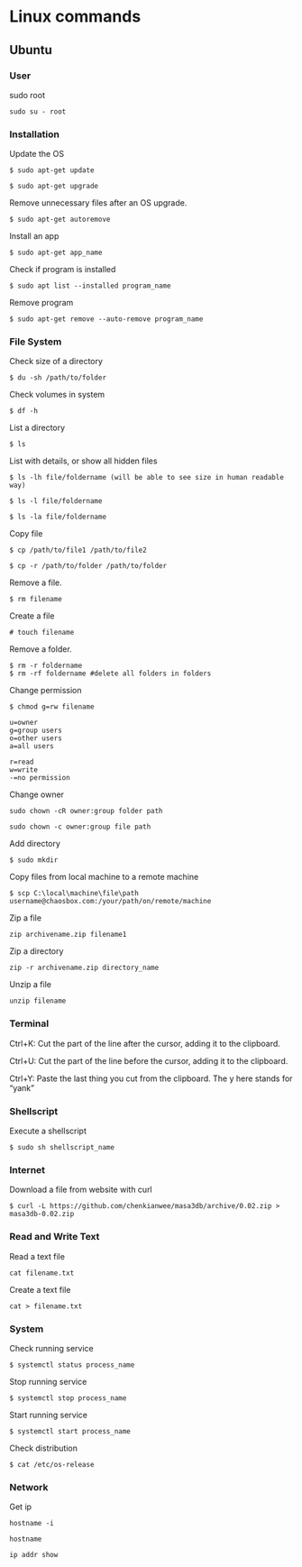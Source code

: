 # Linux commands

## Ubuntu
### User

sudo root
```
sudo su - root
```
### Installation
Update the OS
```
$ sudo apt-get update

$ sudo apt-get upgrade
```
Remove unnecessary files after an OS upgrade.
```
$ sudo apt-get autoremove
```
Install an app
```
$ sudo apt-get app_name
```
Check if program is installed
```
$ sudo apt list --installed program_name
```
Remove program
```
$ sudo apt-get remove --auto-remove program_name
```

### File System
Check size of a directory
```
$ du -sh /path/to/folder
```
Check volumes in system
```
$ df -h
```
List a directory
```
$ ls
```
List with details, or show all hidden files
```
$ ls -lh file/foldername (will be able to see size in human readable way)

$ ls -l file/foldername

$ ls -la file/foldername
```
Copy file
```
$ cp /path/to/file1 /path/to/file2

$ cp -r /path/to/folder /path/to/folder
```
Remove a file.
```
$ rm filename
```
Create a file
```
# touch filename
```
Remove a folder.
```
$ rm -r foldername
$ rm -rf foldername #delete all folders in folders
```
Change permission
```
$ chmod g=rw filename
```
```
u=owner
g=group users
o=other users
a=all users

r=read
w=write
-=no permission
```
Change owner
```
sudo chown -cR owner:group folder path

sudo chown -c owner:group file path
```
Add directory
```
$ sudo mkdir
```
Copy files from local machine to a remote machine
```
$ scp C:\local\machine\file\path username@chaosbox.com:/your/path/on/remote/machine
```
Zip a file
```
zip archivename.zip filename1
```
Zip a directory
```
zip -r archivename.zip directory_name
```
Unzip a file
```
unzip filename
```

### Terminal
Ctrl+K: Cut the part of the line after the cursor, adding it to the clipboard.

Ctrl+U: Cut the part of the line before the cursor, adding it to the clipboard.

Ctrl+Y: Paste the last thing you cut from the clipboard. The y here stands for “yank”

### Shellscript
Execute a shellscript
```
$ sudo sh shellscript_name
```

### Internet
Download a file from website with curl
```
$ curl -L https://github.com/chenkianwee/masa3db/archive/0.02.zip > masa3db-0.02.zip
```

### Read and Write Text
Read a text file
```
cat filename.txt
```
Create a text file
```
cat > filename.txt
```

### System
Check running service
```
$ systemctl status process_name
```
Stop running service
```
$ systemctl stop process_name
```
Start running service
```
$ systemctl start process_name
```
Check distribution
```
$ cat /etc/os-release
```

### Network
Get ip
```
hostname -i

hostname
```
```
ip addr show
```
